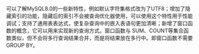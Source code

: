  可以了解MySQL8.0的一些新特性，例如默认字符集格式改为了UTF8；增加了隐藏索引的功能，隐藏后的索引不会被查询优化器使用，可以使用这个特性用于性能调试；支持了通用表表达式，使复杂查询中的嵌入表语句更加清晰；新增了窗口函数的概念，它可以用来实现新的查询方式。窗口函数与 SUM、COUNT等集合函数类似，但不会将多行查询结果合并，而是将结果放在多行中。即窗口函数不需要GROUP BY。
